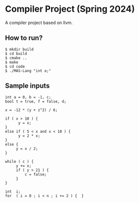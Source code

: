 # Compiler Project (Spring 2024)
A compiler project based on llvm.

## How to run?
```
$ mkdir build
$ cd build
$ cmake ..
$ make
$ cd code
$ ./MAS-Lang "int a;"
```
## Sample inputs
```
int a = 0, b = -1, c; 
bool t = true, f = false, d; 
```
```
x = -12 * (y + z^2) / 6; 
```
```
if ( x > 10 ) { 
      y = x; 
} 
else if ( 5 < x and x < 10 ) { 
      y = 2 * x; 
} 
else { 
     y = x / 2; 
} 
```
```
while ( c ) { 
     y += x; 
     if ( y > 21 ) { 
         c = false; 
     } 
} 
```
```
int  i; 
for  ( i = 0 ; i < n ; i += 2 ) {  } 
```

